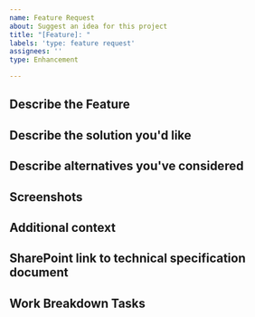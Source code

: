 ```yaml
---
name: Feature Request
about: Suggest an idea for this project
title: "[Feature]: "
labels: 'type: feature request'
assignees: ''
type: Enhancement

---
```


## Describe the Feature

<!-- A clear and concise description of what the feature is -->

## Describe the solution you'd like

<!-- A clear and concise description of what you want to happen. -->

## Describe alternatives you've considered

<!-- A clear and concise description of any alternative solutions or features you've considered. -->

## Screenshots

<!-- If applicable, add screenshots to help explain your problem. you can drag and drop, png, jpg, gif, etc. in this box. -->

## Additional context

<!-- Links? References? Anything that will give us more context about the feature request here.! -->

## SharePoint link to technical specification document

<!-- Include SharePoint link for technical specification document! -->

## Work Breakdown Tasks

<!-- Include tasks needed to complete the work for this task -->

